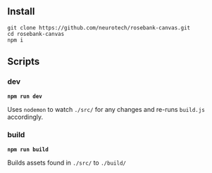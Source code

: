 ## Install

```
git clone https://github.com/neurotech/rosebank-canvas.git
cd rosebank-canvas
npm i
```

## Scripts

### dev

**`npm run dev`**

Uses `nodemon` to watch `./src/` for any changes and re-runs `build.js` accordingly.

### build

**`npm run build`**

Builds assets found in `./src/` to `./build/`

